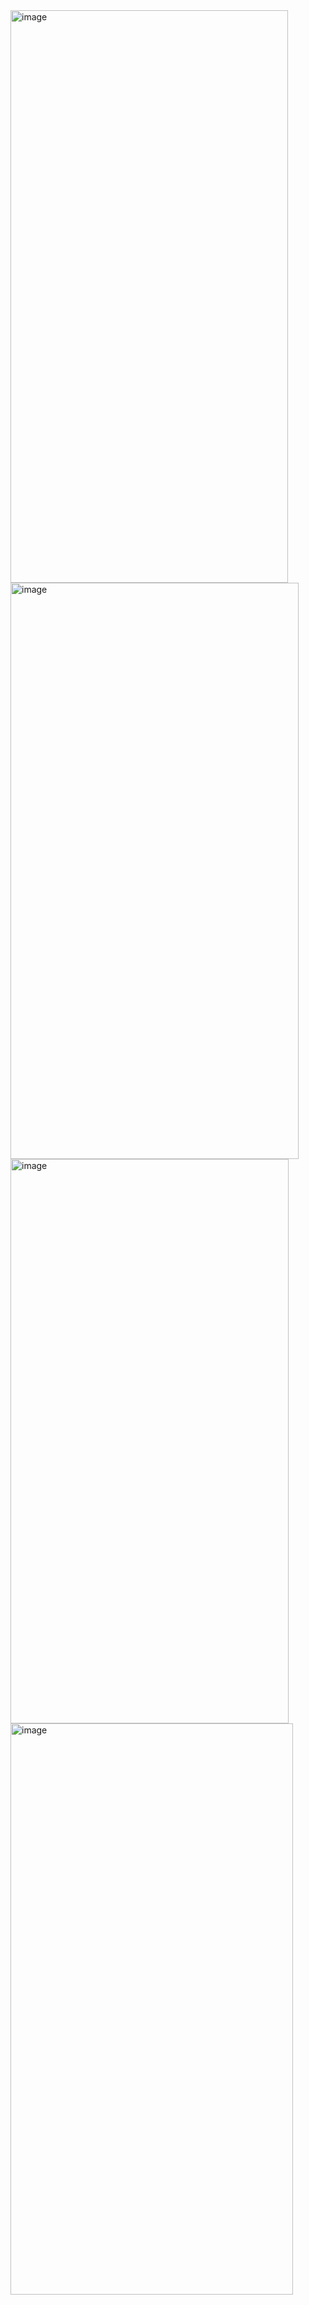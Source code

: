 <img width="444" height="916" alt="image" src="https://github.com/user-attachments/assets/1f407bdd-1d92-449d-9590-90efae4ac3a0" />
<img width="461" height="922" alt="image" src="https://github.com/user-attachments/assets/580f6c23-5cb5-4b11-8b30-8c43097294f2" />
<img width="445" height="903" alt="image" src="https://github.com/user-attachments/assets/edcbc5d4-8df5-46eb-a331-f1f6b93de1a2" />
<img width="452" height="914" alt="image" src="https://github.com/user-attachments/assets/92a037bd-ead7-4b93-b686-df97ddbc07cd" />
